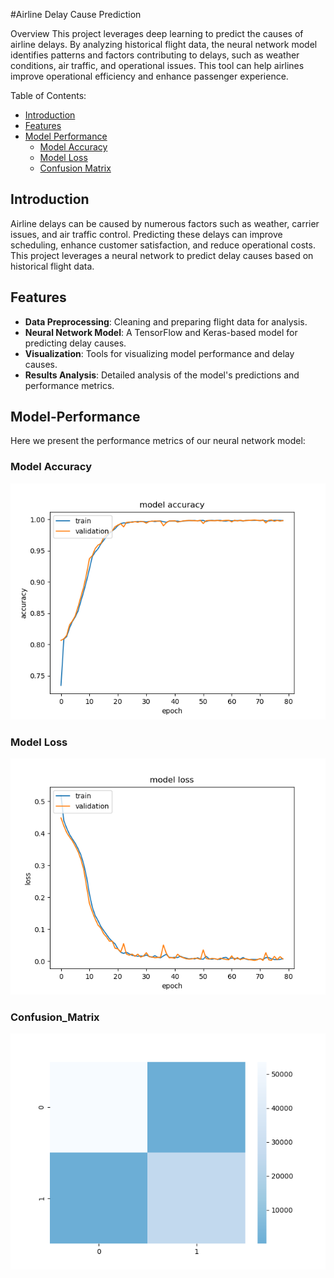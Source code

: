 #Airline Delay Cause Prediction

Overview
This project leverages deep learning to predict the causes of airline delays. By analyzing historical flight data, the neural network model identifies patterns and factors contributing to delays, such as weather conditions, air traffic, and operational issues. This tool can help airlines improve operational efficiency and enhance passenger experience.

Table of Contents: 
- [Introduction](#introduction)
- [Features](#features)
- [Model Performance](#Model-Performance)
  - [Model Accuracy](#model-accuracy)
  - [Model Loss](#model-loss)
  - [Confusion Matrix](#Confusion_Matrix)
    
## Introduction

Airline delays can be caused by numerous factors such as weather, carrier issues, and air traffic control. Predicting these delays can improve scheduling, enhance customer satisfaction, and reduce operational costs. This project leverages a neural network to predict delay causes based on historical flight data.

## Features

- **Data Preprocessing**: Cleaning and preparing flight data for analysis.
- **Neural Network Model**: A TensorFlow and Keras-based model for predicting delay causes.
- **Visualization**: Tools for visualizing model performance and delay causes.
- **Results Analysis**: Detailed analysis of the model's predictions and performance metrics.

## Model-Performance

Here we present the performance metrics of our neural network model:

### Model Accuracy
![Accuracy](https://github.com/KhaledElshamy/Airline-Delay-Cause-Prediction/blob/main/DNN/Accuracy.png)

### Model Loss
![Loss](https://github.com/KhaledElshamy/Airline-Delay-Cause-Prediction/blob/main/DNN/Loss.png)

### Confusion_Matrix 
![Confusion Matrix](https://github.com/KhaledElshamy/Airline-Delay-Cause-Prediction/blob/main/DNN/ConfusionMatrix.png)
